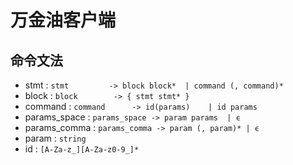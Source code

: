 # 万金油客户端

## 命令文法

- stmt          : `stmt         -> block block*  | command (, command)*`
- block         : `block        -> { stmt stmt* }`
- command       : `command      -> id(params)    | id params`
- params_space  : `params_space -> param params  | ϵ`
- params_comma  : `params_comma -> param (, param)* | ϵ`
- param         : `string`
- id            : `[A-Za-z_][A-Za-z0-9_]*`

